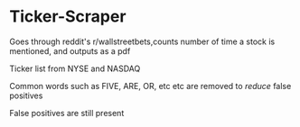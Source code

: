 # Ticker-Scraper
Goes through reddit's r/wallstreetbets,counts number of time a stock is mentioned, and outputs as a pdf

Ticker list from NYSE and NASDAQ

Common words such as FIVE, ARE, OR, etc etc are removed to *reduce* false positives

False positives are still present
